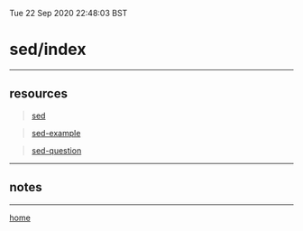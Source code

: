 Tue 22 Sep 2020 22:48:03 BST

# sed/index 

___

## resources

> [sed](./sed.md)

> [sed-example](./sed-eg.md)

> [sed-question](./sed-question.md)

___

## notes

___

[home](./home.md)
